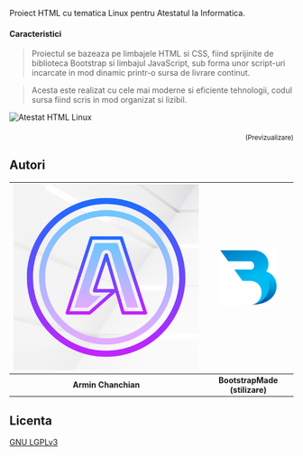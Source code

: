 Proiect HTML cu tematica Linux pentru Atestatul la Informatica.

#### Caracteristici

> Proiectul se bazeaza pe limbajele HTML si CSS, fiind sprijinite de biblioteca Bootstrap si limbajul JavaScript, sub forma unor script-uri incarcate in mod dinamic printr-o sursa de livrare continut.

> Acesta este realizat cu cele mai moderne si eficiente tehnologii, codul sursa fiind scris in mod organizat si lizibil.


![Atestat HTML Linux](https://github.com/ArmynC/atestat-html-linux/master/previzualizare.png)
<p align="right">
<sub>(Previzualizare)</sub>
</p>

## Autori

| [![ArminC](https://raw.githubusercontent.com/ArmynC/ArminC-Resources/main/images/a.png)](https://linkedin.com/in/arminc) 	| <img src="https://raw.githubusercontent.com/ArmynC/atestat-html-linux/main/bootstrapmade.png" width="100" height="100">		|
|:---------------------------------------------------------------------------------------------------------:	|:---------------------------------------------------------------------------------------------------------:		|
|                                            **Armin Chanchian**                                            	|                                          **BootstrapMade (stilizare)**                                            |

## Licenta
[GNU LGPLv3](https://tldrlegal.com/license/gnu-lesser-general-public-license-v3-(lgpl-3))